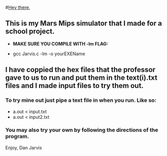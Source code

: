 #[Hey there,](http://www.Danwakeem.com)

## This is my Mars Mips simulator that I made for a school project.

* **MAKE SURE YOU COMPILE WITH -lm FLAG:**

* gcc Jarvis.c -lm -o yourEXEName

## I have coppied the hex files that the professor gave to us to run and put them in the text(i).txt files and I made input files to try them out. 

### To try mine out just pipe a text file in when you run. Like so:

* a.out < input.txt
* a.out < input2.txt

### You may also try your own by following the directions of the program. 

Enjoy,
Dan Jarvis
